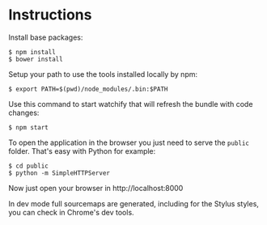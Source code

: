 # Instructions

Install base packages:

    $ npm install
    $ bower install

Setup your path to use the tools installed locally by npm:

    $ export PATH=$(pwd)/node_modules/.bin:$PATH

Use this command to start watchify that will refresh the bundle with code changes:

    $ npm start

To open the application in the browser you just need to serve the `public` folder.
That's easy with Python for example:

    $ cd public
    $ python -m SimpleHTTPServer

Now just open your browser in http://localhost:8000

In dev mode full sourcemaps are generated, including for the Stylus styles, you can
check in Chrome's dev tools.